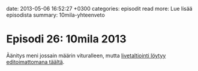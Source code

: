 date: 2013-05-06 16:52:27 +0300
categories: episodit
read more: Lue lis&auml;&auml; episodista
summary: 10mila-yhteenveto

# Episodi 26: 10mila 2013

&Auml;&auml;nitys meni jossain m&auml;&auml;rin vituralleen, mutta [livetaltiointi l&ouml;ytyy editoimattomana t&auml;&auml;lt&auml;](http://mixlr.com/jarkko/showreel/raskaasti-4/).